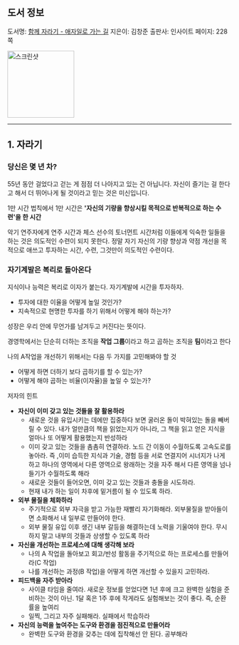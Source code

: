 ## 도서 정보
도서명: [함께 자라기 - 애자일로 가는 길](http://www.yes24.com/Product/Goods/67350256?OzSrank=1)
지은이: 김창준
출판사: 인사이트
페이지: 228쪽

<img width="150" alt="스크린샷" src="http://image.yes24.com/goods/67350256/XL">

___

## 1. 자라기

### 당신은 몇 년 차?
55년 동안 걸었다고 걷는 게 점점 더 나아지고 있는 건 아닙니다. 자신이 즐기는 걸 한다고 해서 더 뛰어나게 될 것이라고 믿는 것은 미신입니다.

1만 시간 법칙에서 1만 시간은 **'자신의 기량을 향상시킬 목적으로 반복적으로 하는 수련'을 한 시간**

악기 연주자에게 연주 시간과 체스 선수의 토너먼트 시간처럼 이들에게 익숙한 일들을 하는 것은 의도적인 수련이 되지 못한다. 정말 자기 자신의 기량 향상과 약점 개선을 목적으로 애쓰고 투자하는 시간, 수련, 그것만이 의도적인 수련이다.

### 자기계발은 복리로 돌아온다

지식이나 능력은 복리로 이자가 붙는다. 자기계발에 시간을 투자하자.
- 투자에 대한 이율을 어떻게 높일 것인가?
- 지속적으로 현명한 투자를 하기 위해서 어떻게 해야 하는가?

성장은 우리 안에 무언가를 남겨두고 커진다는 뜻이다.

경영학에서는 단순히 더하는 조직을 **작업 그룹**이라고 하고 곱하는 조직을 **팀**이라고 한다

나의 A작업을 개선하기 위해서는 다음 두 가지를 고민해봐야 할 것
- 어떻게 하면 더하기 보다 곱하기를 할 수 있는가?
- 어떻게 해야 곱하는 비율(이자율)을 높일 수 있는가?

저자의 힌트
- **자신이 이미 갖고 있는 것들을 잘 활용하라**
    - 새로운 것을 유입시키는 데에만 집중하다 보면 굴러온 돌이 박혀있는 돌을 빼버릴 수 있다. 내가 얼만큼의 책을 읽었는지가 아니라, 그 책을 읽고 얻은 지식을 얼마나 또 어떻게 활용했는지 반성하라
    - 이미 갖고 있는 것들을 촘촘히 연결하라. 노드 간 이동이 수월하도록 고속도로를 놓아라. 즉 ,이미 습득한 지식과 기술, 경험 등을 서로 연결지어 시너지가 나게 하고 하나의 영역에서 다른 영역으로 왕래하는 것을 자주 해서 다른 영역을 넘나들기가 수월하도록 해라
    - 새로운 것들이 들어오면, 이미 갖고 있는 것들과 충돌을 시도하라.
    - 현재 내가 하는 일이 차후에 밑거름이 될 수 있도록 하라.
- **외부 물질을 체화하라**
    - 주기적으로 외부 자극을 받고 가능한 재빨리 자기화해라. 외부물질을 받아들이면 소화해서 내 일부로 만들어야 한다.
    - 외부 물질 유입 이후 생긴 내부 갈등을 해결하는데 노력을 기울여야 한다. 무시하지 말고 내부의 것들과 상생할 수 있도록 하라
- **자신을 개선하는 프로세스에 대해 생각해 보라**
    - 나의 A 작업을 돌아보고 회고/반성 활동을 주기적으로 하는 프로세스를 만들어라(C 작업)
    - 나를 개선하는 과정(B 작업)을 어떻게 하면 개선할 수 있을지 고민하라.
- **피드백을 자주 받아라**
    - 사이클 타임을 줄여라. 새로운 정보를 얻었다면 1년 후에 크고 완벽한 실험을 준비하는 것이 아닌. 1달 혹은 1주 후에 작게라도 실험해보는 것이 좋다. 즉, 순환률을 높여리
    - 일찍, 그리고 자주 실패해라. 실패에서 학습하라
- **자신의 능력을 높여주는 도구와 환경을 점진적으로 만들어라**
    - 완벽한 도구와 환경을 갖추는 데에 집착해선 안 된다. 공부해라